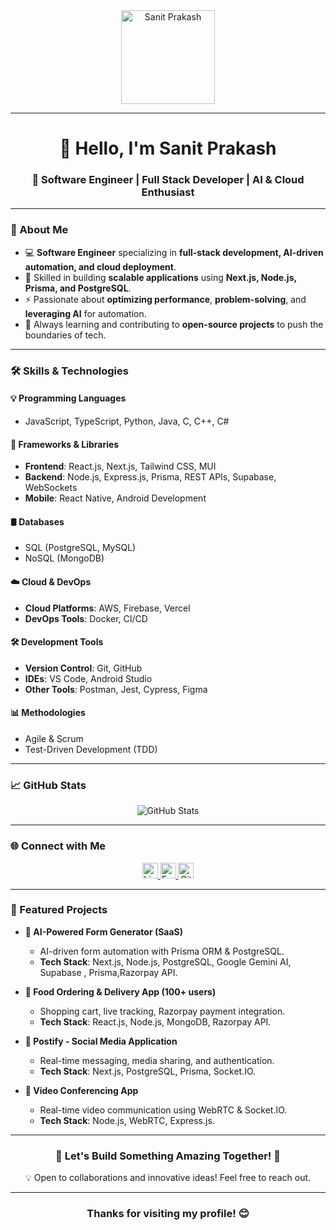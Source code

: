 <div align="center">
  <img height="150" src="https://encrypted-tbn0.gstatic.com/images?q=tbn:ANd9GcSyhVpdY3T94f4x7IP6hu7DAI_CMzm6syA1Gw&s" alt="Sanit Prakash" />
</div>

---

<div align="center">
  <h1>👋 Hello, I'm Sanit Prakash</h1>
  <h3>🚀 Software Engineer | Full Stack Developer | AI & Cloud Enthusiast</h3>
</div>

---

### **🌟 About Me**
- 💻 **Software Engineer** specializing in **full-stack development, AI-driven automation, and cloud deployment**.
- 🚀 Skilled in building **scalable applications** using **Next.js, Node.js, Prisma, and PostgreSQL**.
- ⚡ Passionate about **optimizing performance**, **problem-solving**, and **leveraging AI** for automation.
- 🌱 Always learning and contributing to **open-source projects** to push the boundaries of tech.

---

### **🛠️ Skills & Technologies**

#### **💡 Programming Languages**
- JavaScript, TypeScript, Python, Java, C, C++, C#

#### **🚀 Frameworks & Libraries**
- **Frontend**: React.js, Next.js, Tailwind CSS, MUI
- **Backend**: Node.js, Express.js, Prisma, REST APIs, Supabase, WebSockets
- **Mobile**: React Native, Android Development

#### **🛢️ Databases**
- SQL (PostgreSQL, MySQL)
- NoSQL (MongoDB)

#### **☁️ Cloud & DevOps**
- **Cloud Platforms**: AWS, Firebase, Vercel
- **DevOps Tools**: Docker, CI/CD

#### **🛠️ Development Tools**
- **Version Control**: Git, GitHub
- **IDEs**: VS Code, Android Studio
- **Other Tools**: Postman, Jest, Cypress, Figma

#### **📊 Methodologies**
- Agile & Scrum
- Test-Driven Development (TDD)

---

### **📈 GitHub Stats**
<div align="center">
  <img src="https://leetcard.jacoblin.cool/Sanit_prakash?ext=heatmap" alt="GitHub Stats" />
</div>

---

### **🌐 Connect with Me**
<div align="center">
  <a href="https://www.linkedin.com/in/sanit-prakash" target="_blank">
    <img src="https://img.shields.io/badge/LinkedIn-0077B5?style=for-the-badge&logo=linkedin&logoColor=white" height="25" alt="LinkedIn" />
  </a>
  <a href="mailto:sanitprakash@outlook.com" target="_blank">
    <img src="https://img.shields.io/badge/Email-D14836?style=for-the-badge&logo=gmail&logoColor=white" height="25" alt="Email" />
  </a>
  <a href="https://github.com/SANITPRAKASH" target="_blank">
    <img src="https://img.shields.io/badge/GitHub-100000?style=for-the-badge&logo=github&logoColor=white" height="25" alt="GitHub" />
  </a>
</div>

---

### **📌 Featured Projects**
- **📝 AI-Powered Form Generator (SaaS)**
  - AI-driven form automation with Prisma ORM & PostgreSQL.
  - **Tech Stack**: Next.js, Node.js, PostgreSQL, Google Gemini AI, Supabase , Prisma,Razorpay API.

- **🍔 Food Ordering & Delivery App (100+ users)**
  - Shopping cart, live tracking, Razorpay payment integration.
  - **Tech Stack**: React.js, Node.js, MongoDB, Razorpay API.

- **📱 Postify - Social Media Application**
  - Real-time messaging, media sharing, and authentication.
  - **Tech Stack**: Next.js, PostgreSQL, Prisma, Socket.IO.

- **🎥 Video Conferencing App**
  - Real-time video communication using WebRTC & Socket.IO.
  - **Tech Stack**: Node.js, WebRTC, Express.js.

---

<div align="center">
  <h3>🚀 Let's Build Something Amazing Together! 🚀</h3>
  <p>💡 Open to collaborations and innovative ideas! Feel free to reach out.</p>
</div>

---

<div align="center">
  <h3>Thanks for visiting my profile! 😊</h3>
</div>
